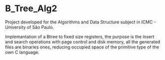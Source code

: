 # B_Tree_Alg2

Project developed for the Algorithms and Data Structure subject in ICMC - University of São Paulo. 

Implemantation of a Btree to fixed size registers, the purpose is the insert and search operations with page control and disk memory, all the generated files are binaries ones, reducing occupied space of the primitive type of the own C language.
